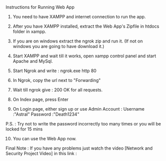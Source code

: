 Instructions for Running Web App

1. You need to have XAMPP and internet connection to run the app.

2. After you have XAMPP installed, extract the Web App's Zipfile in htdocs folder in xampp.

3. If you are on windows extract the ngrok zip and run it. (If not on windows you are going to have download it.)

4. Start XAMPP and wait till it works, open xampp control panel and start Apache and MySql.

5. Start Ngrok and write : ngrok.exe http 80

6. In Ngrok, copy the url next to "Forwarding"

7. Wait till ngrok give : 200 OK for all requests.

8. On Index page, press Enter

9. On Login page, either sign up or use Admin Account : Username :"Astral" Password :"Death1234"

P.S. : Try not to write the password incorrectly too many times or you will be locked for 15 mins

10. You can use the Web App now.

Final Note : If you have any problems just watch the video [Network and Security Project Video] in this link : 
